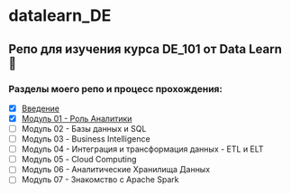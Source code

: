 # datalearn_DE
## Репо для изучения курса DE_101 от Data Learn :metal:

### Разделы моего репо и процесс прохождения:
- [X] [Введение](https://github.com/PyLeonid/datalearn_DE/tree/main/intro)
- [X] [Модуль 01 - Роль Аналитики](https://github.com/PyLeonid/datalearn_DE/tree/main/DE-101/Module1)
- [ ] Модуль 02 - Базы данных и SQL 
- [ ] Модуль 03 - Business Intelligence
- [ ] Модуль 04 - Интеграция и трансформация данных - ETL и ELT
- [ ] Модуль 05 - Cloud Computing
- [ ] Модуль 06 - Аналитические Хранилища Данных
- [ ] Модуль 07 - Знакомство с Apache Spark
